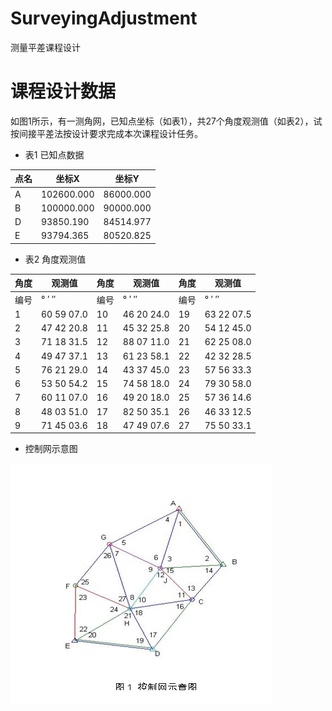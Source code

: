 # SurveyingAdjustment
测量平差课程设计
# 课程设计数据
如图1所示，有一测角网，已知点坐标（如表1），共27个角度观测值（如表2），试按间接平差法按设计要求完成本次课程设计任务。  

- 表1 已知点数据

| 点名 | 坐标X      | 坐标Y     |
| ---- | ---------- | --------- |
| A    | 102600.000 | 86000.000 |
| B    | 100000.000 | 90000.000 |
| D    | 93850.190  | 84514.977 |
| E    | 93794.365  | 80520.825 |

- 表2 角度观测值

| 角度 | 观测值      | 角度 | 观测值      | 角度 | 观测值      |
| ---- | ----------- | ---- | ----------- | ---- | ----------- |
| 编号 | °    ′    ″ | 编号 | °    ′    ″ | 编号 | °    ′    ″ |
| 1    | 60 59 07.0  | 10   | 46 20 24.0  | 19   | 63 22 07.5  |
| 2    | 47 42 20.8  | 11   | 45 32 25.8  | 20   | 54 12 45.0  |
| 3    | 71 18 31.5  | 12   | 88 07 11.0  | 21   | 62 25 08.0  |
| 4    | 49 47 37.1  | 13   | 61 23 58.1  | 22   | 42 32 28.5  |
| 5    | 76 21 29.0  | 14   | 43 37 45.0  | 23   | 57 56 33.3  |
| 6    | 53 50 54.2  | 15   | 74 58 18.0  | 24   | 79 30 58.0  |
| 7    | 60 11 07.0  | 16   | 49 20 18.0  | 25   | 57 36 14.6  |
| 8    | 48 03 51.0  | 17   | 82 50 35.1  | 26   | 46 33 12.5  |
| 9    | 71 45 03.6  | 18   | 47 49 07.6  | 27   | 75 50 33.1  |

- 控制网示意图

![控制网](/ctrlnet.jpg)
